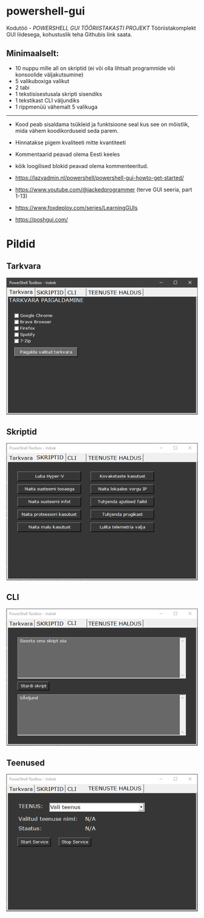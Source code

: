 # powershell-gui

Kodutöö - *POWERSHELL GUI TÖÖRIISTAKASTI PROJEKT*
Tööriistakomplekt GUI liidesega, kohustuslik teha Githubis link saata.

## Minimaalselt:
- 10 nuppu mille all on skriptid (ei või olla lihtsalt programmide või konsoolide väljakutsumine)
- 5 valikuboxiga valikut
- 2 tabi
- 1 tekstisisestusala skripti sisendiks
- 1 tekstikast CLI väljundiks
- 1 rippmenüü vähemalt 5 valikuga
***
- Kood peab sisaldama tsükleid ja funktsioone seal kus see on mõistlik, mida vähem koodikorduseid seda parem.
- Hinnatakse pigem kvaliteeti mitte kvantiteeti
- Kommentaarid peavad olema Eesti keeles
- kõik loogilised blokid peavad olema kommenteeritud.

- https://lazyadmin.nl/powershell/powershell-gui-howto-get-started/
- https://www.youtube.com/@jackedprogrammer (terve GUI seeria, part 1-13)
- https://www.foxdeploy.com/series/LearningGUIs
- https://poshgui.com/


# Pildid
## Tarkvara
![image](https://raw.githubusercontent.com/Hexo3/powershell-gui/main/pictures/ps_software.png)
## Skriptid
![image](https://raw.githubusercontent.com/Hexo3/powershell-gui/main/pictures/ps_scripts.png)
## CLI
![image](https://raw.githubusercontent.com/Hexo3/powershell-gui/main/pictures/ps_cli.png)
## Teenused
![image](https://raw.githubusercontent.com/Hexo3/powershell-gui/main/pictures/ps_services.png)